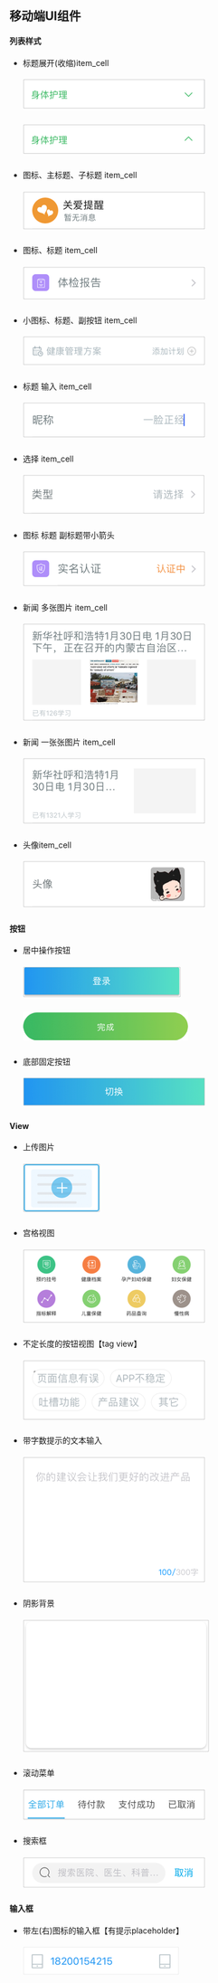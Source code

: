 ## 移动端UI组件

#### 列表样式

- 标题展开(收缩)item_cell

  ##### ![](./imgs/up_down_cell.png)

  ##### ![](./imgs/down_cell.png)

- 图标、主标题、子标题 item_cell

  ##### ![icon_main_sub_title_cell](./imgs/icon_main_sub_title_cell.png)

- 图标、标题 item_cell

  ##### ![icon_cell](./imgs/icon_cell.png)

- 小图标、标题、副按钮 item_cell

  ##### ![icon_title_cell](./imgs/icon_title_cell.png)

- 标题 输入 item_cell

  ##### ![input_cell](./imgs/input_cell.png)

- 选择 item_cell

  ##### ![text_cell](./imgs/text_cell.png)

- 图标 标题 副标题带小箭头

  ##### ![main_icon_subtitle_cell](./imgs/main_icon_subtitle_cell.png)

- 新闻 多张图片 item_cell

  ##### ![new_more_cell](./imgs/new_more_cell.png)

- 新闻 一张张图片 item_cell

  ##### ![new_more_cell](./imgs/news_one_cell.png)

- 头像item_cell

  ##### ![profile_cell](./imgs/profile_cell.png)



#### 按钮

- 居中操作按钮

  ##### ![center_btn](./imgs/center_btn.png)

  ##### ![](./imgs/big_btn.png)

- 底部固定按钮

  ##### ![full_btn](./imgs/full_btn.png)



#### View

- 上传图片

  ##### ![upload_img](./imgs/upload_img.png)


- 宫格视图

  ##### ![](./imgs/grid_view.png)

- 不定长度的按钮视图【tag view】

  ##### ![](./imgs/tag_view.png)

- 带字数提示的文本输入

  ##### ![](./imgs/tip_textview.png)

- 阴影背景

  ##### ![shadow_view](./imgs/shadow_view.png)

- 滚动菜单

  ##### ![scroll_titleview](./imgs/scroll_titleview.png)

- 搜索框

  ##### ![search_bar](./imgs/search_bar.png)

#### 输入框
- 带左(右)图标的输入框【有提示placeholder】

    ##### ![](./imgs/ic_input_textfiled.png)